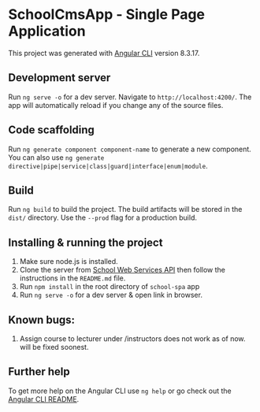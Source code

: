 # SchoolCmsApp - Single Page Application

This project was generated with [Angular CLI](https://github.com/angular/angular-cli) version 8.3.17.

## Development server

Run `ng serve -o` for a dev server. Navigate to `http://localhost:4200/`. The app will automatically reload if you change any of the source files.

## Code scaffolding

Run `ng generate component component-name` to generate a new component. You can also use `ng generate directive|pipe|service|class|guard|interface|enum|module`.

## Build

Run `ng build` to build the project. The build artifacts will be stored in the `dist/` directory. Use the `--prod` flag for a production build.

## Installing & running the project

1. Make sure node.js is installed.
2. Clone the server from [School Web Services API](https://github.com/masihniaz/school-web-api) then follow the instructions in the `README.md` file.
3. Run ```npm install``` in the root directory of `school-spa` app
4. Run `ng serve -o` for a dev server & open link in browser.

## Known bugs:

1. Assign course to lecturer under /instructors does not work as of now. will be fixed soonest.

## Further help

To get more help on the Angular CLI use `ng help` or go check out the [Angular CLI README](https://github.com/angular/angular-cli/blob/master/README.md).
